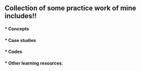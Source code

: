 ## Collection of some practice work of mine includes!!
#### * Concepts 
#### * Case studies 
#### * Codes
#### * Other learning resources.
